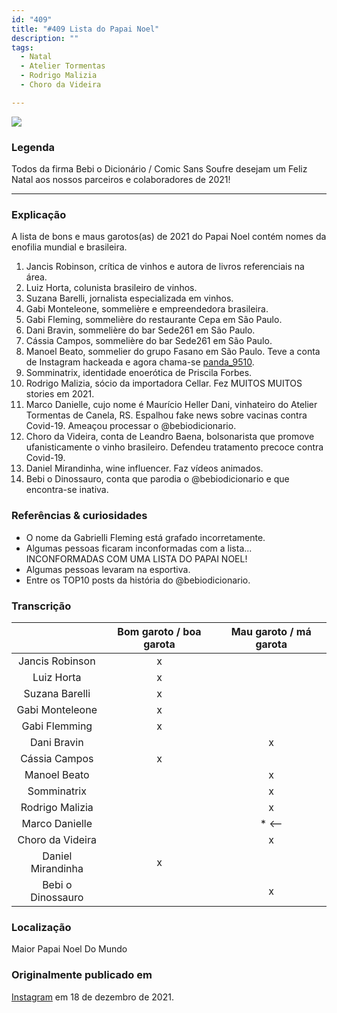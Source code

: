 ```yaml
---
id: "409"
title: "#409 Lista do Papai Noel"
description: ""
tags:
  - Natal
  - Atelier Tormentas
  - Rodrigo Malizia
  - Choro da Videira

---
```


![](https://bebiodicionario-com.s3.amazonaws.com/media/posts/202112/268366711_471094894443537_3236478413200632733_n_17890038038481095.jpg)

### Legenda

Todos da firma Bebi o Dicionário / Comic Sans Soufre desejam um Feliz Natal aos nossos parceiros e colaboradores de 2021!

---

### Explicação

A lista de bons e maus garotos(as) de 2021 do Papai Noel contém nomes da enofilia mundial e brasileira.

1. Jancis Robinson, crítica de vinhos e autora de livros referenciais na área.
2. Luiz Horta, colunista brasileiro de vinhos.
3. Suzana Barelli, jornalista especializada em vinhos.
4. Gabi Monteleone, sommelière e empreendedora brasileira.
5. Gabi Fleming, sommelière do restaurante Cepa em São Paulo.
6. Dani Bravin, sommelière do bar Sede261 em São Paulo.
7. Cássia Campos, sommelière  do bar Sede261 em São Paulo.
8. Manoel Beato, sommelier do grupo Fasano em São Paulo. Teve a conta de Instagram hackeada e agora chama-se [panda_9510](https://www.instagram.com/panda_9510/).
9. Somminatrix, identidade enoerótica de Priscila Forbes.
10. Rodrigo Malizia, sócio da importadora Cellar. Fez MUITOS MUITOS stories em 2021.
11. Marco Danielle, cujo nome é Maurício Heller Dani, vinhateiro do Atelier Tormentas de Canela, RS. Espalhou fake news sobre vacinas contra Covid-19. Ameaçou processar o @bebiodicionario.
12. Choro da Videira, conta de Leandro Baena, bolsonarista que promove ufanisticamente o vinho brasileiro. Defendeu tratamento precoce contra Covid-19.
13. Daniel Mirandinha, wine influencer. Faz vídeos animados.
14. Bebi o Dinossauro, conta que parodia o @bebiodicionario e que encontra-se inativa.

### Referências & curiosidades

- O nome da Gabrielli Fleming está grafado incorretamente.
- Algumas pessoas ficaram inconformadas com a lista... INCONFORMADAS COM UMA LISTA DO PAPAI NOEL!
- Algumas pessoas levaram na esportiva.
- Entre os TOP10 posts da história do @bebiodicionario.

### Transcrição

|                   | Bom garoto / boa garota | Mau garoto / má garota |
|:-----------------:|:-----------------------:|:----------------------:|
| Jancis Robinson   | x                       |                        |
| Luiz Horta        | x                       |                        |
| Suzana Barelli    | x                       |                        |
| Gabi Monteleone   | x                       |                        |
| Gabi Flemming     | x                       |                        |
| Dani Bravin       |                         | x                      |
| Cássia Campos     | x                       |                        |
| Manoel Beato      |                         | x                      |
| Somminatrix       |                         | x                      |
| Rodrigo Malizia   |                         | x                      |
| Marco Danielle    |                         | * <--                  |
| Choro da Videira  |                         | x                      |
| Daniel Mirandinha | x                       |                        |
| Bebi o Dinossauro |                         | x                      |

### Localização

Maior Papai Noel Do Mundo

### Originalmente publicado em

[Instagram](https://www.instagram.com/p/CXoAUG3rl8L/) em 18 de dezembro de 2021.
